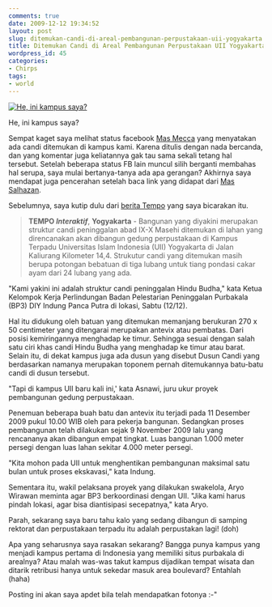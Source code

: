 ```yaml
---
comments: true
date: 2009-12-12 19:34:52
layout: post
slug: ditemukan-candi-di-areal-pembangunan-perpustakaan-uii-yogyakarta
title: Ditemukan Candi di Areal Pembangunan Perpustakaan UII Yogyakarta
wordpress_id: 45
categories:
- Chirps
tags:
- world
---
```


[![He, ini kampus saya?](http://octopress.dev/uploads/uii-boulevard.jpg)](http://octopress.dev/uploads/uii-boulevard.jpg)


He, ini kampus saya?



Sempat kaget saya melihat status facebook [Mas Mecca](http://gardustudio.com) yang menyatakan ada candi ditemukan di kampus kami. Karena ditulis dengan nada bercanda, dan yang komentar juga keliatannya gak tau sama sekali tetang hal tersebut. Setelah beberapa status FB lain muncul silih berganti membahas hal serupa, saya mulai bertanya-tanya ada apa gerangan? Akhirnya saya mendapat juga pencerahan setelah baca link yang didapat dari [Mas Salhazan](http://salhazan.com).

Sebelumnya, saya kutip dulu dari [berita Tempo](http://www.tempointeraktif.com/hg/nusa/2009/12/12/brk,20091212-213406,id.html) yang saya bicarakan itu. <!-- more -->


> **TEMPO _Interaktif_**, **Yogyakarta** - Bangunan yang diyakini merupakan struktur candi peninggalan abad IX-X Masehi ditemukan di lahan yang direncanakan akan dibangun gedung perpustakaan di Kampus Terpadu Universitas Islam Indonesia (UII) Yogyakarta di Jalan Kaliurang Kilometer 14,4. Strukutur candi yang ditemukan masih berupa potongan bebatuan di tiga lubang untuk tiang pondasi cakar ayam dari 24 lubang yang ada.

"Kami yakini ini adalah struktur candi peninggalan Hindu Budha," kata Ketua Kelompok Kerja Perlindungan Badan Pelestarian Peninggalan Purbakala (BP3) DIY Indung Panca Putra di lokasi, Sabtu (12/12).

Hal itu didukung oleh batuan yang ditemukan memanjang berukuran 270 x 50 centimeter yang ditengarai merupakan antevix atau pembatas. Dari posisi kemiringannya menghadap ke timur. Sehingga sesuai dengan salah satu ciri khas candi Hindu Budha yang menghadap ke timur atau barat. Selain itu, di dekat kampus juga ada dusun yang disebut Dusun Candi yang berdasarkan namanya merupakan toponem pernah ditemukannya batu-batu candi di dusun tersebut.

"Tapi di kampus UII baru kali ini,' kata Asnawi, juru ukur proyek pembangunan gedung perpustakaan.

Penemuan beberapa buah batu dan antevix itu terjadi pada 11 Desember 2009 pukul 10.00 WIB oleh para pekerja bangunan. Sedangkan proses pembangunan telah dilakukan sejak 9 November 2009 lalu yang rencananya akan dibangun empat tingkat. Luas bangunan 1.000 meter persegi dengan luas lahan sekitar 4.000 meter persegi.

"Kita mohon pada UII untuk menghentikan pembangunan maksimal satu bulan untuk proses ekskavasi," kata Indung.

Sementara itu, wakil pelaksana proyek yang dilakukan swakelola, Aryo Wirawan meminta agar BP3 berkoordinasi dengan UII. "Jika kami harus pindah lokasi, agar bisa diantisipasi secepatnya," kata Aryo.


Parah, sekarang saya baru tahu kalo yang sedang dibangun di samping rektorat dan perpustakaan terpadu itu adalah perpustakan lagi! (doh)

Apa yang seharusnya saya rasakan sekarang? Bangga punya kampus yang menjadi kampus pertama di Indonesia yang memiliki situs purbakala di arealnya? Atau malah was-was takut kampus dijadikan tempat wisata dan ditarik retribusi hanya untuk sekedar masuk area boulevard? Entahlah (haha)

Posting ini akan saya apdet bila telah mendapatkan fotonya :-"
